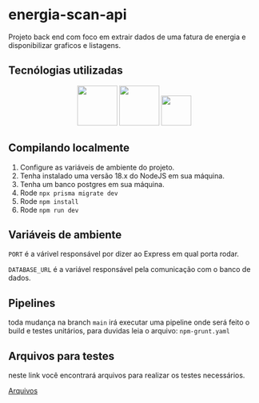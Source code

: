 # energia-scan-api

Projeto back end com foco em extrair dados de uma fatura de energia e disponibilizar graficos e listagens.

## Tecnólogias utilizadas
<div align="center">
    <img width="80" height="80" src="https://cdn.jsdelivr.net/gh/devicons/devicon@latest/icons/nodejs/nodejs-original-wordmark.svg" />
    <img width="80" height="80" src="https://cdn.jsdelivr.net/gh/devicons/devicon@latest/icons/prisma/prisma-original-wordmark.svg" />
    <img width="60" height="60" src="https://cdn.jsdelivr.net/gh/devicons/devicon@latest/icons/jest/jest-plain.svg" />
</div>

## Compilando localmente
 1) Configure as variáveis de ambiente do projeto.
 2) Tenha instalado uma versão 18.x do NodeJS em sua máquina.
 3) Tenha um banco postgres em sua máquina.
 4) Rode ```npx prisma migrate dev```
 5) Rode ```npm install```
 6) Rode ```npm run dev```

## Variáveis de ambiente
```PORT``` é a várivel responsável por dizer ao Express em qual porta rodar.

```DATABASE_URL``` é a variável responsável pela comunicação com o banco de dados.

## Pipelines
toda mudança na branch ```main``` irá executar uma pipeline onde será feito o build e testes unitários, para duvidas leia o arquivo: ```npm-grunt.yaml```

## Arquivos para testes
neste link você encontrará arquivos para realizar os testes necessários.

[Arquivos](https://drive.google.com/drive/folders/1lCfuop8bqWsOdfJp8LHGXA3AVAsrutVp?usp=sharing)

